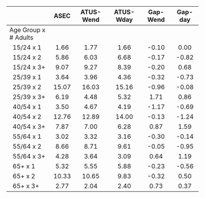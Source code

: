 
|                      |         ASEC |    ATUS-Wend |    ATUS-Wday |     Gap-Wend |      Gap-day |
| -------------------- | :----------: | :----------: | :----------: | :----------: | :----------: |
| Age Group x # Adults |              |              |              |              |              |
| &nbsp;&nbsp;15/24 x 1 |         1.66 |         1.77 |         1.66 |        -0.10 |         0.00 |
| &nbsp;&nbsp;15/24 x 2 |         5.86 |         6.03 |         6.68 |        -0.17 |        -0.82 |
| &nbsp;&nbsp;15/24 x 3+ |         9.07 |         9.27 |         8.39 |        -0.20 |         0.68 |
| &nbsp;&nbsp;25/39 x 1 |         3.64 |         3.96 |         4.36 |        -0.32 |        -0.73 |
| &nbsp;&nbsp;25/39 x 2 |        15.07 |        16.03 |        15.16 |        -0.96 |        -0.08 |
| &nbsp;&nbsp;25/39 x 3+ |         6.19 |         4.48 |         5.32 |         1.71 |         0.86 |
| &nbsp;&nbsp;40/54 x 1 |         3.50 |         4.67 |         4.19 |        -1.17 |        -0.69 |
| &nbsp;&nbsp;40/54 x 2 |        12.76 |        12.89 |        14.00 |        -0.13 |        -1.24 |
| &nbsp;&nbsp;40/54 x 3+ |         7.87 |         7.00 |         6.28 |         0.87 |         1.59 |
| &nbsp;&nbsp;55/64 x 1 |         3.02 |         3.32 |         3.16 |        -0.30 |        -0.14 |
| &nbsp;&nbsp;55/64 x 2 |         8.66 |         8.71 |         9.61 |        -0.05 |        -0.95 |
| &nbsp;&nbsp;55/64 x 3+ |         4.28 |         3.64 |         3.09 |         0.64 |         1.19 |
| &nbsp;&nbsp;65+ x 1  |         5.32 |         5.55 |         5.88 |        -0.23 |        -0.56 |
| &nbsp;&nbsp;65+ x 2  |        10.33 |        10.65 |         9.83 |        -0.32 |         0.50 |
| &nbsp;&nbsp;65+ x 3+ |         2.77 |         2.04 |         2.40 |         0.73 |         0.37 |

